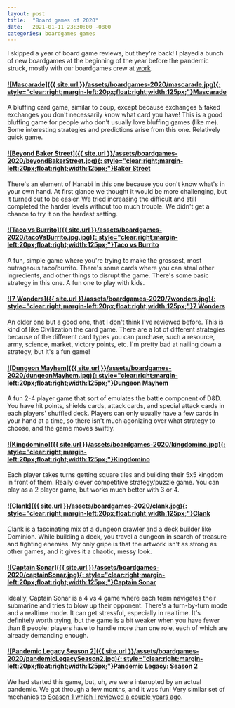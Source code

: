 ```yaml
---
layout: post
title:  "Board games of 2020"
date:   2021-01-11 23:30:00 -0800
categories: boardgames games
---
```


I skipped a year of board game reviews, but they're back! I played a bunch of new boardgames at the beginning of the year before the pandemic struck, mostly with our boardgames crew at [work](https://mapbox.com). 

#### [![Mascarade]({{ site.url }}/assets/boardgames-2020/mascarade.jpg){: style="clear:right;margin-left:20px;float:right;width:125px;"}](https://www.amazon.com/dp/B00E97DWKA)[Mascarade](https://www.amazon.com/dp/B00E97DWKA)
A bluffing card game, similar to coup, except because exchanges & faked exchanges you don't necessarily know what card you have! This is a good bluffing game for people who don't usually love bluffing games (like me). Some interesting strategies and predictions arise from this one. Relatively quick game.

#### [![Beyond Baker Street]({{ site.url }}/assets/boardgames-2020/beyondBakerStreet.jpg){: style="clear:right;margin-left:20px;float:right;width:125px;"}](https://www.amazon.com/Z-Man-Games-ZM7670-Beyond-Street/dp/B01EYE2XEI/)[Baker Street](https://www.amazon.com/Z-Man-Games-ZM7670-Beyond-Street/dp/B01EYE2XEI/)
There's an element of Hanabi in this one because you don't know what's in your own hand. At first glance we thought it would be more challenging, but it turned out to be easier. We tried increasing the difficult and still completed the harder levels without too much trouble. We didn't get a chance to try it on the hardest setting.

#### [![Taco vs Burrito]({{ site.url }}/assets/boardgames-2020/tacoVsBurrito.jpg.jpg){: style="clear:right;margin-left:20px;float:right;width:125px;"}](https://www.amazon.com/dp/B07JZTBV9C)[Taco vs Burrito](https://www.amazon.com/dp/B07JZTBV9C)
A fun, simple game where you're trying to make the grossest, most outrageous taco/burrito. There's some cards where you can steal other ingredients, and other things to disrupt the game. There's some basic strategy in this one. A fun one to play with kids.

#### [![7 Wonders]({{ site.url }}/assets/boardgames-2020/7wonders.jpg){: style="clear:right;margin-left:20px;float:right;width:125px;"}](https://www.amazon.com/dp/B08F65MX4L/)[7 Wonders](https://www.amazon.com/dp/B08F65MX4L/)
An older one but a good one, that I don't think I've reviewed before. This is kind of like Civilization the card game. There are a lot of different strategies because of the different card types you can purchase, such a resource, army, science, market, victory points, etc. I'm pretty bad at nailing down a strategy, but it's a fun game! 

#### [![Dungeon Mayhem]({{ site.url }}/assets/boardgames-2020/dungeonMayhem.jpg){: style="clear:right;margin-left:20px;float:right;width:125px;"}](https://www.amazon.com/dp/B07GW2195F/)[Dungeon Mayhem](https://www.amazon.com/dp/B07GW2195F/)
A fun 2-4 player game that sort of emulates the battle component of D&D. You have hit points, shields cards, attack cards, and special attack cards in each players' shuffled deck. Players can only usually have a few cards in your hand at a time, so there isn't much agonizing over what strategy to choose, and the game moves swiftly. 

#### [![Kingdomino]({{ site.url }}/assets/boardgames-2020/kingdomino.jpg){: style="clear:right;margin-left:20px;float:right;width:125px;"}](https://www.amazon.com/dp/B01N3A4070)[Kingdomino](https://www.amazon.com/dp/B01N3A4070)
Each player takes turns getting square tiles and building their 5x5 kingdom in front of them. Really clever competitive strategy/puzzle game. You can play as a 2 player game, but works much better with 3 or 4.

#### [![Clank]({{ site.url }}/assets/boardgames-2020/clank.jpg){: style="clear:right;margin-left:20px;float:right;width:125px;"}](https://www.amazon.com/dp/B01KAC6268)[Clank](https://www.amazon.com/dp/B01KAC6268)
Clank is a fascinating mix of a dungeon crawler and a deck builder like Dominion. While building a deck, you travel a dungeon in search of treasure and fighting enemies. My only gripe is that the artwork isn't as strong as other games, and it gives it a chaotic, messy look.

#### [![Captain Sonar]({{ site.url }}/assets/boardgames-2020/captainSonar.jpg){: style="clear:right;margin-left:20px;float:right;width:125px;"}](https://www.amazon.com/dp/B01EZUCHOC)[Captain Sonar](https://www.amazon.com/dp/B01EZUCHOC)
Ideally, Captain Sonar is a 4 vs 4 game where each team navigates their submarine and tries to blow up their opponent. There's a turn-by-turn mode and a realtime mode. It can get stressful, especially in realtime. It's definitely worth trying, but the game is a bit weaker when you have fewer than 8 people; players have to handle more than one role, each of which are already demanding enough.


#### [![Pandemic Legacy Season 2]({{ site.url }}/assets/boardgames-2020/pandemicLegacySeason2.jpg){: style="clear:right;margin-left:20px;float:right;width:125px;"}](https://www.amazon.com/dp/B0716K46YP)[Pandemic Legacy: Season 2](https://www.amazon.com/dp/B0716K46YP)
We had started this game, but, uh, we were interupted by an actual pandemic. We got through a few months, and it was fun! Very similar set of mechanics to [Season 1 which I reviewed a couple years ago](/posts/pandemic-legacy-season-1).







